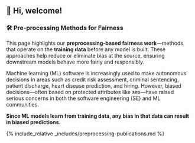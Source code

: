 ## 👋 Hi, welcome!

### 🛠️ Pre-processing Methods for Fairness

This page highlights our **preprocessing-based fairness work**—methods that operate on the **training data** before any model is built. These approaches help reduce or eliminate bias at the source, ensuring downstream models behave more fairly and responsibly.

Machine learning (ML) software is increasingly used to make autonomous decisions in areas such as credit risk assessment, criminal sentencing, patient discharge, heart disease prediction, and hiring. However, biased decisions—often based on protected attributes like sex—have raised serious concerns in both the software engineering (SE) and ML communities.

**Since ML models learn from training data, any bias in that data can result in biased predictions.**

 {% include_relative _includes/preprocessing-publications.md %}  
